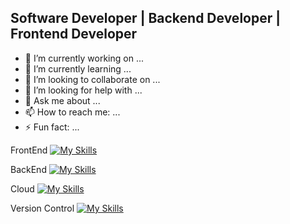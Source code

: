 ## Software Developer | Backend Developer | Frontend Developer 

<!-- **layalarosa/layalarosa** is a ✨ _special_ ✨ repository because its `README.md` (this file) appears on your GitHub profile. -->

- 🔭 I’m currently working on ...
- 🌱 I’m currently learning ...
- 👯 I’m looking to collaborate on ...
- 🤔 I’m looking for help with ...
- 💬 Ask me about ...
- 📫 How to reach me: ...
- ⚡ Fun fact: ...

FrontEnd
[![My Skills](https://skillicons.dev/icons?i=js,html,css,bootstrap,angular,typescript,codepen)](https://skillicons.dev)

BackEnd
[![My Skills](https://skillicons.dev/icons?i=cs,dotnet)](https://skillicons.dev)

Cloud
[![My Skills](https://skillicons.dev/icons?i=azure)](https://skillicons.dev)

Version Control 
[![My Skills](https://skillicons.dev/icons?i=git,github,bitbucket)](https://skillicons.dev)
